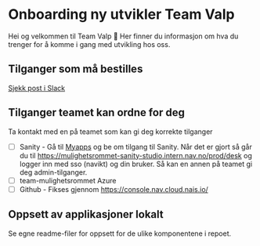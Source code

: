 # Onboarding ny utvikler Team Valp
Hei og velkommen til Team Valp 👋
Her finner du informasjon om hva du trenger for å komme i gang med utvikling hos oss.

## Tilganger som må bestilles
[Sjekk post i Slack](https://nav-it.slack.com/files/T5LNAMWNA/F03HTNWU8UB)

## Tilganger teamet kan ordne for deg
Ta kontakt med en på teamet som kan gi deg korrekte tilganger

- [ ] Sanity - Gå til [Myapps](https://myapps.microsoft.com/) og be om tilgang til Sanity. Når det er gjort så går du til https://mulighetsrommet-sanity-studio.intern.nav.no/prod/desk og logger inn med sso (navikt) og din bruker. Så kan en annen på teamet gi deg admin-tilganger.
- [ ] team-mulighetsrommet Azure
- [ ] Github - Fikses gjennom https://console.nav.cloud.nais.io/

## Oppsett av applikasjoner lokalt
Se egne readme-filer for oppsett for de ulike komponentene i repoet.
